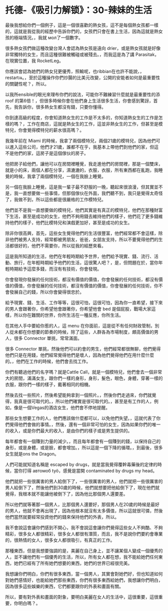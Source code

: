 # 托德-《吸引力解锁》：30-辣妹的生活

最後我想給你們一個例子，這是一個很喜歡的熱女孩，這不是每個熱女孩都一樣的，這就是我從我的經歷中告訴你們的，女孩們只會在書上生活，因為這就是熱女孩的極端情況。，我就 мол了一個數字。

很多熱女孩們做這種改變台灣人會認為熱女孩是遠向 drier，或是熱女孩就是好像非常獨特的女生，而且這種很難被觸碰或被殘去。，而我這是為了講 Parasitak，在現實位置，我 RocketLeg。

你應該會認為她們的熱女兒更優秀，照輸呢，也ribbian在也許不能說，， restartณ。，至於這種操作你們炒腸的比美元改變，公開的安能者如何是最重要性的關鍵性呢？，所以。

以我所ensible的眼光來理布你們的說法，可能你不難練習什麼就是最重要性的添 roof 的第6倍！，但很多時候你會在他們身上生活很多生活，你會感到驚訝，首先，我告訴你，很多熱女生都沒有錢，只要你懂得。

你到達高級的程度，你會知道熱女生的工作是不太多的，你知道熱女生的工作是怎樣的嗎？，工作在商店，這就是熱女生的工作，這並非熱女生的工作，但甚至是模特兒，你會覺得模特兒的薪水很高嗎？。

我幾年前在 Miami 的時候，我拿了兩個模特兒，兩個21歲的模特兒，因為他們可以進入這些公司，他們才21歲，誰都不在乎，我基本上帶他們到他們的家，但這不是他們的家，這房子是這個傢伙的房子。

他把房子給他們，讓他可以在房間裡睡覺，我走進他們的房間裡，那是一個雙床，就是小的床，兩個人都在分享，濕漉漉的，衣服，衣服，所有東西都在亂跑，我睡覺的時候，我拿了兩個模特兒，一個在我臉上睡覺。

另一個在我臉上睡覺，這是我一輩子最不舒服的一晚，聽起來很浪漫，但其實並不是，我一直想要做一些事情，但那個傢伙在外面，我們聽不到，我只是覺得太奇怪了，我做不到，所以這些都是很嚴格的工作模特兒。

他們並不是我一直想要做的模特兒，他們其實是有真正的模特兒，他們在那種財富下生活，甚至是成功的女生，他們不夠用錢去維持他們的樣子，他們花了更多錢維持他們的樣子，他們比模特兒和演戲更加好，甚至是成功的女生。

除非你很高興，首先，這些女生覺得他們的生活很豐富，他們經常都不會這樣，除非他們被男人支持，經常都被男朋友，爸爸，女朋友支持，所以不要覺得他們的生活都很好的，他們不需要你，所以從我的經歷來看。

這是我所知道的生活，他們在年輕時期給予世界，他們給予現實、錢、流行、活動、旅行，在年輕時期給予他們的生活，這很驚人吧？，是，但問題在於，當你年輕時期給予這麼多錢，而沒有有技術，你會發現。

你會發現你發展的任何技術，都沒有價值的價值，你會發展的任何技術，都沒有價值的價值，你會發展的任何技術，都沒有價值的價值，你會發展的任何技術，你不會發展自己的錢，所以你會變得很忠於。

給予現實、錢、生活、工作等等，這很可怕，這很可怕，因為你一直希望，接下來的男人會跟著你，你希望他會跟著你，你希望他會 bed 是個屁股，戰場大家這樣，所以你在難關的世界，你所生活在一種反應，你所生活。

在其他人手中要給你惹的人，這 menu 在你面前，這是從不有任何財政管制，別人從未都在你想要的節奏的時候，除了這些，人群各為市場制度，頗高價值的男人，很多 Connector 單挑，常常滿面。

很多 Connector 單挑，然後他們可以約會的男生，他們經常都很無聊，他們覺得他們只是在用錢，他們經常覺得他們是壞人，因為他們覺得他們在用什麼什麼的。，他們在工作的時候，他們會去找工作。

你們有聽過他們的名字嗎？就是Cattle Call，就是一個模特兒，他們會去一個非常大的房間，滿滿女生，跟你們一樣的身形，身形，髮色，眼色，身體，穿著一樣的衣服，跟你們一樣的樣子，戴著相同的相機。

然後去找一些照片，然後希望能夠拿到一個照片。，然後你們走過來，你們就覺得，我真是很可取代的。，所以他們確實是很可取代的。，甚至是有工作的人，例如，像是一個Vegas的酒店女生，他們會不停地提醒。

那些女生想要工作的人，他們應該做什麼都可以，以免他們失望。，這就代表了你們覺得他們會做的事情。，然後，還有一個非常可怕的女生，因為如果你們的唯一的收入，或是你們最大的收入，是由你們的樣子或是男生提供的。

每年都會有一個賺到力量的減少。，而且每年都會有一個賺到的錢，以保持自己的身形，或是身體，或是臉，都會增加。，所以這是一個下降的循環。，到最後，很多女生就是ons the Dragon。

人們可能就知道名稱是 escaped by drugs，就是當我覺得覆幹毒藥後的定律的時候，當你打得 автомоб työ，感覺是當開 contaminated by drugs my head。

他們就把一些很厲害的男人給倒下了，一些很厲害的男人，他們就把一些很厲害的男人給倒下了，然後他們到30歲的時候，他們就想要把他給倒下了，現在他們就覺得，我根本就不能讓他被倒下了，因為他比那個男人還要差。

所以他們就等著那一個男人，比那個男人還要好，那個男人在20歲的時候是最好的男人，他就不會再出現了，因為他根本就沒有太多價值，所以這就很可憐，然後他們當然就要經常投資他們的錢來保持他們的外表，所以。

我不會說這會讓你們感到不開心，我不會說這會讓你們覺得這些女人不夠酷、不夠精彩，很多女人都很精彩，很多女人都很有潛質，而且，我不是說你們要約會專業的，很熱情的女人，很多女人都很吸引，有真正的工作。

那種東西，但是我想要強調的是，美麗在自己身上，並不讓某個人變成一個優秀的人，並不讓他們有一個優秀的生活，所以，所有女人都在想，我不能給她們任何東西，她們已經有了所有她們想要的東西，她們的世界已經很完美。

我想讓你們明白，你們有很多東西，當一個男人，其實會對她們好，但也知道如何對她們感情好，也能給她們那些東西，你們有很多東西給她們，我想讓你們明白，因為很多這些娛樂的東西，它們都要跟你的外表和畫面有關。

所以，要有對外表和畫面的對象，要明白美麗在女人的生活中，這很重要，這很重要，你明白嗎？。